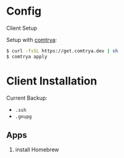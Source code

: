 # Config
Client Setup

Setup with [comtrya](https://github.com/comtrya/comtrya):
```bash
$ curl -fsSL https://get.comtrya.dev | sh
$ comtrya apply
```
# Client Installation
Current Backup:
* `.ssh`
* `.gnupg`

## Apps
1. install Homebrew
